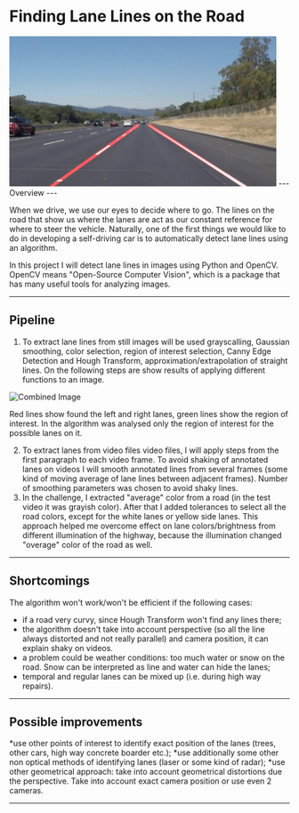 # **Finding Lane Lines on the Road** 


<img src="examples/laneLines_thirdPass.jpg" width="480" alt="Combined Image" />
---
Overview
---

When we drive, we use our eyes to decide where to go.  The lines on the road that show us where the lanes are act as our constant reference for where to steer the vehicle.  Naturally, one of the first things we would like to do in developing a self-driving car is to automatically detect lane lines using an algorithm.

In this project I will detect lane lines in images using Python and OpenCV.  OpenCV means "Open-Source Computer Vision", which is a package that has many useful tools for analyzing images.  

---
## Pipeline 

1. To extract lane lines from still images will be used grayscalling, Gaussian smoothing, color selection, region of interest selection, Canny Edge Detection and Hough Transform, approximation/extrapolation of straight lines. On the following steps are show results of applying different functions to an image.  

<img src="https://github.com/wiwawo/CarND-Term1/blob/CarND-LaneLines-P1-master/pipeline.png" width="480" alt="Combined Image" />

Red lines show found the left and right lanes, green lines show the region of interest. In the algorithm was analysed only the region of interest for the possible lanes on it. 

2. To extract lanes from video files video files, I will apply steps from the first paragraph to each video frame. To avoid shaking of annotated lanes on videos I will smooth annotated lines from several frames (some kind of moving average of lane lines between adjacent frames). Number of smoothing parameters was chosen to avoid shaky lines.
3. In the challenge, I extracted "average" color from a road (in the test video it was grayish color). After that I added tolerances to select all the road colors, except for the white lanes or yellow side lanes. This approach helped me overcome effect on lane colors/brightness from different illumination of the highway, because the illumination changed "overage" color of the road as well. 

---

## Shortcomings

The algorithm won't work/won't be efficient if the following cases:
* if a road very curvy, since Hough Transform won't find any lines there;
* the algorithm doesn't take into account perspective (so all the line always distorted and not really parallel) and camera position, it can explain shaky on videos.
* a problem could be weather conditions: too much water or snow on the road. Snow can be interpreted as line and water can hide the lanes;
* temporal and regular lanes can be mixed up (i.e. during high way repairs).

---

## Possible improvements
*use other points of interest to identify exact position of the lanes (trees, other cars, high way concrete boarder etc.);
*use additionally some other non optical methods of identifying lanes (laser or some kind of radar);
*use other geometrical approach: take into account geometrical distortions due the perspective. Take into account exact camera position or use even 2 cameras.  

---
